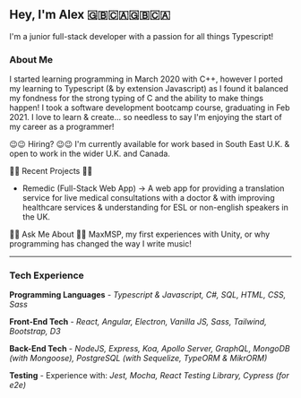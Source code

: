 ## Hey, I'm Alex 🇬🇧🇨🇦🇬🇧🇨🇦
I'm a junior full-stack developer with a passion for all things Typescript!

### About Me
I started learning programming in March 2020 with C++, however I ported my learning to Typescript (& by extension Javascript) as I found it balanced my fondness for the strong typing of C and the ability to make things happen! I took a software development bootcamp course, graduating in Feb 2021. I love to learn & create... so needless to say I'm enjoying the start of my career as a programmer!

😉😉 Hiring? 😉😉 I'm currently available for work based in South East U.K. & open to work in the wider U.K. and Canada.

🎻🎻 Recent Projects 🎻🎻
- Remedic (Full-Stack Web App) -> A web app for providing a translation service for live medical consultations with a doctor & with improving healthcare services & understanding for ESL or non-english speakers in the UK.

💬💬 Ask Me About 💬💬 MaxMSP, my first experiences with Unity, or why programming has changed the way I write music!

---

### Tech Experience

**Programming Languages** - *Typescript & Javascript, C#, SQL, HTML, CSS, Sass*

**Front-End Tech** - *React, Angular, Electron, Vanilla JS, Sass, Tailwind, Bootstrap, D3*

**Back-End Tech** - *NodeJS, Express, Koa, Apollo Server, GraphQL, MongoDB (with Mongoose), PostgreSQL (with Sequelize, TypeORM & MikrORM)*

**Testing** - Experience with: *Jest, Mocha, React Testing Library, Cypress (for e2e)*
